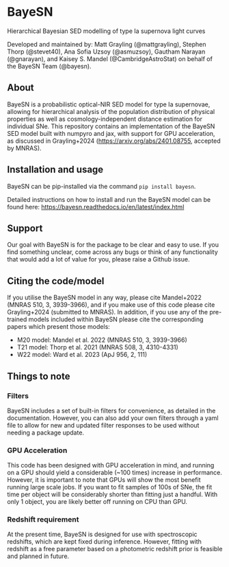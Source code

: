 # BayeSN

Hierarchical Bayesian SED modelling of type Ia supernova light curves

Developed and maintained by: Matt Grayling (@mattgrayling), Stephen Thorp (@stevet40), Ana Sofia Uzsoy (@asmuzsoy), Gautham Narayan (@gnarayan), and Kaisey S. Mandel (@CambridgeAstroStat) on behalf of the BayeSN Team (@bayesn).

## About
BayeSN is a probabilistic optical-NIR SED model for type Ia supernovae, allowing for hierarchical analysis of the
population distribution of physical properties as well as cosmology-independent distance estimation for individual
SNe. This repository contains an implementation of the BayeSN SED model built with numpyro and jax, with support for 
GPU acceleration, as discussed in Grayling+2024 (https://arxiv.org/abs/2401.08755, accepted by MNRAS).

## Installation and usage
BayeSN can be pip-installed via the command `pip install bayesn`. 

Detailed instructions on how to install and run the BayeSN model can be found here: https://bayesn.readthedocs.io/en/latest/index.html

## Support
Our goal with BayeSN is for the package to be clear and easy to use. If you find something unclear, come across any bugs
or think of any functionality that would add a lot of value for you, please raise a Github issue.

## Citing the code/model
If you utilise the BayeSN model in any way, please cite Mandel+2022 (MNRAS 510, 3, 3939-3966), and if you make use of
this code please cite Grayling+2024 (submitted to MNRAS). In addition, if you use any of the pre-trained models included
within BayeSN please cite the corresponding papers which present those models:

- M20 model: Mandel et al. 2022 (MNRAS 510, 3, 3939-3966)
- T21 model: Thorp et al. 2021 (MNRAS 508, 3, 4310-4331)
- W22 model: Ward et al. 2023 (ApJ 956, 2, 111)

## Things to note

### Filters

BayeSN includes a set of built-in filters for convenience, as detailed in the documentation. However, you can also add 
your own  filters through a yaml file to allow for new and updated filter responses to be used without needing a package
update.

### GPU Acceleration

This code has been designed with GPU acceleration in mind, and running on a GPU should yield a considerable (~100 times)
increase in performance. However, it is important to note that GPUs will show the most benefit running large scale jobs.
If you want to fit samples of 100s of SNe, the fit time per object will be considerably shorter than fitting just a 
handful. With only 1 object, you are likely better off running on CPU than GPU.

### Redshift requirement

At the present time, BayeSN is designed for use with spectroscopic redshifts, which are kept fixed during inference.
However, fitting with redshift as a free parameter based on a photometric redshift prior is feasible and planned in
future.
